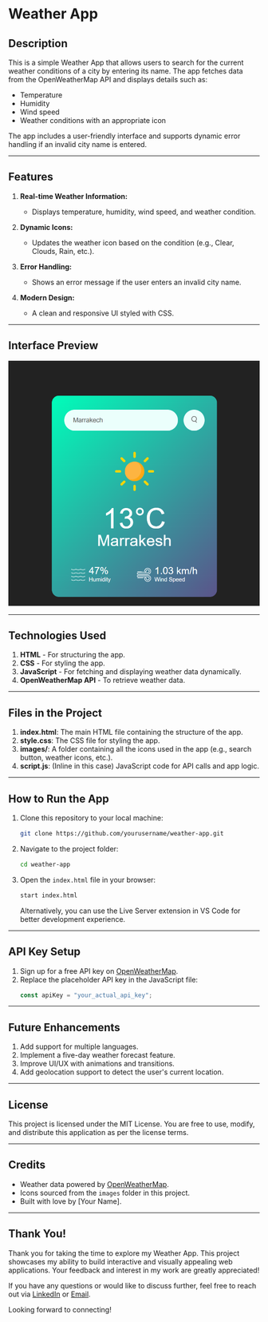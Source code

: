 # Weather App

## Description
This is a simple Weather App that allows users to search for the current weather conditions of a city by entering its name. The app fetches data from the OpenWeatherMap API and displays details such as:

- Temperature
- Humidity
- Wind speed
- Weather conditions with an appropriate icon

The app includes a user-friendly interface and supports dynamic error handling if an invalid city name is entered.

---

## Features

1. **Real-time Weather Information:**
   - Displays temperature, humidity, wind speed, and weather condition.

2. **Dynamic Icons:**
   - Updates the weather icon based on the condition (e.g., Clear, Clouds, Rain, etc.).

3. **Error Handling:**
   - Shows an error message if the user enters an invalid city name.

4. **Modern Design:**
   - A clean and responsive UI styled with CSS.

---

## Interface Preview


![Weather App Screenshot](weatherappscreen.png)

---

## Technologies Used

1. **HTML** - For structuring the app.
2. **CSS** - For styling the app.
3. **JavaScript** - For fetching and displaying weather data dynamically.
4. **OpenWeatherMap API** - To retrieve weather data.

---

## Files in the Project

1. **index.html**: The main HTML file containing the structure of the app.
2. **style.css**: The CSS file for styling the app.
3. **images/**: A folder containing all the icons used in the app (e.g., search button, weather icons, etc.).
4. **script.js**: (Inline in this case) JavaScript code for API calls and app logic.

---

## How to Run the App

1. Clone this repository to your local machine:
   ```bash
   git clone https://github.com/yourusername/weather-app.git
   ```

2. Navigate to the project folder:
   ```bash
   cd weather-app
   ```

3. Open the `index.html` file in your browser:
   ```bash
   start index.html
   ```
   Alternatively, you can use the Live Server extension in VS Code for better development experience.

---

## API Key Setup

1. Sign up for a free API key on [OpenWeatherMap](https://openweathermap.org/).
2. Replace the placeholder API key in the JavaScript file:
   ```javascript
   const apiKey = "your_actual_api_key";
   ```

---

## Future Enhancements

1. Add support for multiple languages.
2. Implement a five-day weather forecast feature.
3. Improve UI/UX with animations and transitions.
4. Add geolocation support to detect the user's current location.

---

## License

This project is licensed under the MIT License. You are free to use, modify, and distribute this application as per the license terms.

---

## Credits

- Weather data powered by [OpenWeatherMap](https://openweathermap.org/).
- Icons sourced from the `images` folder in this project.
- Built with love by [Your Name].

---

## Thank You!

Thank you for taking the time to explore my Weather App. This project showcases my ability to build interactive and visually appealing web applications. Your feedback and interest in my work are greatly appreciated!

If you have any questions or would like to discuss further, feel free to reach out via [LinkedIn](#) or [Email](#).

Looking forward to connecting!

